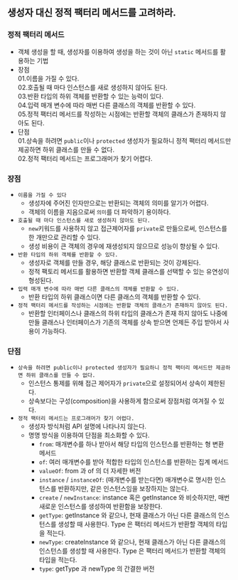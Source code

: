 ## 생성자 대신 정적 팩터리 메서드를 고려하라.
### 정적 팩터리 메서드
* 객체 생성을 할 때, 생성자를 이용하여 생성을 하는 것이 아닌 `static` 메서드를 활용하는 기법
* 장점  
  01.이름을 가질 수 있다.  
  02.호출될 때 마다 인스턴스를 새로 생성하지 않아도 된다.  
  03.반환 타입의 하위 객체를 반환할 수 있는 능력이 있다.  
  04.입력 매개 변수에 따라 매번 다른 클래스의 객체를 반환할 수 있다.  
  05.정적 팩터리 메서드를 작성하는 시점에는 반환할 객체의 클래스가 존재하지 않아도 된다.  
* 단점    
  01.상속을 하려면 `public`이나 `protected` 생성자가 필요하니 정적 팩터리 메서드만 제공하면 하위 클래스를 만들 수 없다.  
  02.정적 팩터리 메서드는 프로그래머가 찾기 어렵다.

### 장점
* `이름을 가질 수 있다`
  * 생성자에 주어진 인자만으로는 반환되는 객체의 의미를 알기가 어렵다.
  * 객체의 이름을 지음으로써 `의미`를 더 파악하기 용이하다.
* `호출될 때 마다 인스턴스를 새로 생성하지 않아도 된다.`
  * `new`키워드를 사용하지 않고 접근제어자를 `private`로 만듦으로써, 인스턴스를 한 개만으로 관리할 수 있다.
  * 생성 비용이 큰 객체의 경우에 재생성되지 않으므로 성능이 향상될 수 있다.
* `반환 타입의 하위 객체를 반환할 수 있다.`
  * 생성자로 객체를 만들 경우, 해당 클래스로 반환되는 것이 강제된다.
  * 정적 팩토리 메서드를 활용하면 반환할 객체 클래스를 선택할 수 있는 유연성이 형성된다.
* `입력 매개 변수에 따라 매번 다른 클래스의 객체를 반환할 수 있다.`
  * 반환 타입의 하위 클래스이면 다른 클래스의 객체를 반환할 수 있다.
* `정적 팩터리 메서드를 작성하는 시점에는 반환할 객체의 클래스가 존재하지 않아도 된다.`
  * 반환할 인터페이스나 클래스의 하위 타입의 클래스가 존재 하지 않아도 나중에 만들 클래스나 인터페이스가 기존의 객체를 상속 받으면 언제든 주입 받아서 사용이 가능하다.  

### 단점
* `상속을 하려면 public이나 protected 생성자가 필요하니 정적 팩터리 메서드만 제공하면 하위 클래스를 만들 수 없다.`
  * 인스턴스 통제를 위해 접근 제어자가 `private`으로 설정되어서 상속이 제한된다.
  * 상속보다는 구성(composition)을 사용하게 함으로써 장점처럼 여겨질 수 있다.
* `정적 팩터리 메서드는 프로그래머가 찾기 어렵다.`
  * 생성자 방식처럼 API 설명에 나타나지 않는다.
  * 명명 방식을 이용하여 단점을 최소화할 수 있다.
    * `from`: 매개변수를 하나 받아서 해당 타입의 인스턴스를 반환하는 형 변환 메서드
    * `of`: 여러 매개변수를 받아 적합한 타입의 인스턴스를 반환하는 집계 메서드
    * `valueOf`: from 과 of 의 더 자세한 버전
    * `instance` / `instanceOf`: (매개변수를 받는다면) 매개변수로 명시한 인스턴스를 반환하지만, 같은 인스턴스임을 보장하지는 않는다.
    * `create` / `newInstance`: instance 혹은 getInstance 와 비슷하지만, 매번 새로운 인스턴스를 생성하여 반환함을 보장한다.
    * `getType`: getInstance 와 같으나, 현재 클래스가 아닌 다른 클래스의 인스턴스를 생성할 때 사용한다. Type 은 팩터리 메서드가 반환할 객체의 타입을 적는다.
    * `newType`: createInstance 와 같으나, 현재 클래스가 아닌 다른 클래스의 인스턴스를 생성할 때 사용한다. Type 은 팩터리 메서드가 반환할 객체의 타입을 적는다.
    * `type`: getType 과 newType 의 간결한 버전

